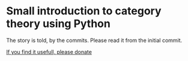 # Small introduction to category theory using Python

The story is told, by the commits. Please read it from the initial commit.



[If you find it usefull, please donate](https://www.paypal.com/cgi-bin/webscr?cmd=_s-xclick&hosted_button_id=EZUSHNKG557NW)